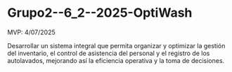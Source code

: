 # Grupo2--6_2--2025-OptiWash

MVP: 4/07/2025

Desarrollar un sistema integral que permita organizar y optimizar la gestión del inventario, el control de asistencia del personal y el registro de los autolavados, mejorando así la eficiencia operativa y la toma de decisiones.
